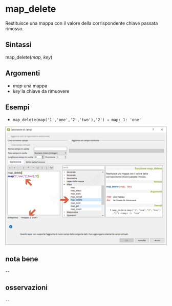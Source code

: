# map_delete

Restituisce una mappa con il valore della corrispondente chiave passata rimosso.

## Sintassi

map_delete(_map, key_)

## Argomenti

* _map_ una mappa
* _key_ la chiave da rimuovere

## Esempi

* `map_delete(map('1','one','2','two'),'2') → map: 1: 'one'`

![](../../img/maps/map_delete/map_delete1.png)

## nota bene

--

## osservazioni

--